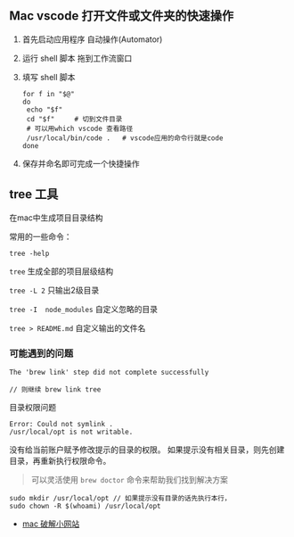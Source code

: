## Mac vscode 打开文件或文件夹的快速操作

1. 首先启动应用程序 自动操作(Automator)

2. 运行 shell 脚本 拖到工作流窗口

3. 填写 shell 脚本

   ```shell
   for f in "$@"
   do
   	echo "$f"
   	cd "$f"		# 切到文件目录
   	# 可以用which vscode 查看路径
   	/usr/local/bin/code .	# vscode应用的命令行就是code
   done
   ```

4. 保存并命名即可完成一个快捷操作

## tree 工具

在mac中生成项目目录结构

常用的一些命令：

`tree -help`

`tree` 生成全部的项目层级结构

`tree -L 2`  只输出2级目录

`tree -I  node_modules` 自定义忽略的目录

`tree > README.md` 自定义输出的文件名

### 可能遇到的问题

```
The 'brew link' step did not complete successfully

// 则继续 brew link tree
```

目录权限问题

```shell
Error: Could not symlink .
/usr/local/opt is not writable.
```

没有给当前账户赋予修改提示的目录的权限。 如果提示没有相关目录，则先创建目录，再重新执行权限命令。

> 可以灵活使用 `brew doctor` 命令来帮助我们找到解决方案

```shell
sudo mkdir /usr/local/opt // 如果提示没有目录的话先执行本行，
sudo chown -R $(whoami) /usr/local/opt
```

- [mac 破解小网站](https://www.macwk.com/soft/all/s-Charles/p1)